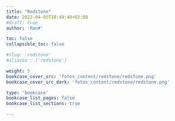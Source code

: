 ```yaml
---
title: "Redstone"
date: 2022-04-05T18:49:40+02:00
#draft: true
author: 'Ran#'

toc: false
collapsible_toc: false

#slug: 'redstone'
#aliases : ['redstone']

weight: 5
bookcase_cover_src: 'fotos_content/redstone/redstone.png'
bookcase_cover_src_dark: 'fotos_content/redstone/redstone.png'

type: 'bookcase'
bookcase_list_pages: false
bookcase_list_sections: true

---
```

